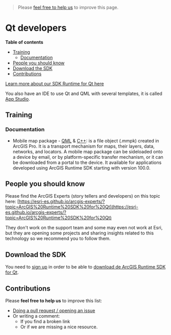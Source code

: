 > Please [feel free to help us](#contributions) to improve this page.


# Qt developers
<!-- START doctoc generated TOC please keep comment here to allow auto update -->
<!-- DON'T EDIT THIS SECTION, INSTEAD RE-RUN doctoc TO UPDATE -->
**Table of contents**

- [Training](#training)
  - [Documentation](#documentation)
- [People you should know](#people-you-should-know)
- [Download the SDK](#download-the-sdk)
- [Contributions](#contributions)

<!-- END doctoc generated TOC please keep comment here to allow auto update -->

[Learn more about our SDK Runtime for Qt here](https://developers.arcgis.com/qt/latest)

You also have an IDE to use Qt and QML with several templates, it is called
[App Studio](app-studio/README.md).

## Training
### Documentation
* Mobile map package - [QML](https://developers.arcgis.com/qt/latest/qml/guide/mobile-map-package.htm) & [C++](https://developers.arcgis.com/qt/latest/cpp/guide/mobile-map-package.htm): is a file object (.mmpk) created in ArcGIS Pro. It is a transport mechanism for maps, their layers, data, networks, and locators. A mobile map package can be sideloaded onto a device by email, or by platform-specific transfer mechanism, or it can be downloaded from a portal to the device. It available for applications developed using ArcGIS Runtime SDK starting with version 100.0.

## People you should know
Please find the ArcGIS Experts (story tellers and developers) on this topic here: [https://esri-es.github.io/arcgis-experts/?topic=ArcGIS%20Runtime%20SDK%20for%20Qt](https://esri-es.github.io/arcgis-experts/?topic=ArcGIS%20Runtime%20SDK%20for%20Qt)

They don't work on the support team and some may even not work at Esri,
but they are opening some projects and sharing insights related to this
technology so we recommend you to follow them.

## Download the SDK

You need to [sign up](https://developers.arcgis.com/sign-up/) in order to be able
to [download de ArcGIS Runtime SDK for Qt](https://developers.arcgis.com/downloads/).

## Contributions
Please **feel free to help us** to improve this list:

* [Doing a pull request / opening an issue](https://github.com/hhkaos/awesome-arcgis#contributions)
* Or writing a comment:
  * If you find a broken link
  * Or if we are missing a nice resource.
